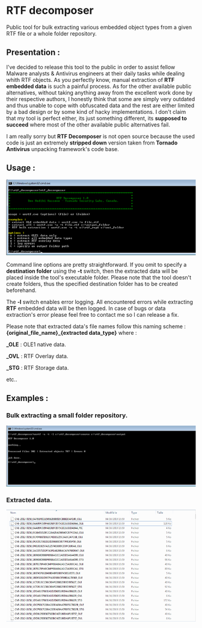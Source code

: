 # RTF decomposer

Public tool for bulk extracting various embedded object types from a given RTF file or a whole folder repository.


## Presentation :

I've decided to release this tool to the public in order to assist fellow Malware analysts & Antivirus engineers at their daily tasks while dealing whith RTF objects. As you perfectly know, manual extraction of <b>RTF embedded data</b> is such a painful process. As for the other available public alternatives, without taking anything away from the excellent work done by their respective authors, I honestly think that some are simply very outdated and thus unable to cope with obfuscated data and the rest are either limited by a bad design or by some kind of hacky implementations. I don't claim that my tool is perfect either, its just something different, its <b>supposed to succeed</b> where most of the other available public alternatives fail.

I am really sorry but <b>RTF Decomposer</b> is not open source because the used code is just an extremely <b>stripped down</b> version taken from <b>Tornado Antivirus</b> unpacking framework's code base.


## Usage :


![](pictures/rtf_decomp.png)

Command line options are pretty straightforward. If you omit to specify a <b>destination folder</b> using the <b>-t</b> switch, then the extracted data will be placed inside the tool's executable folder. Please note that the tool doesn't create folders, thus the specified destination folder has to be created beforehand. 

The <b>-l</b> switch enables error logging. All encountered errors while extracting <b>RTF</b> embedded data will be then logged. In case of bugs or data extraction's error please feel free to contact me so I can release a fix.

Please note that extracted data's file names follow this naming scheme : <b>{original_file_name}_{extracted data_type}</b> where :

<b>_OLE</b> : OLE1 native data.

<b>_OVL</b> : RTF Overlay data.

<b>_STG</b> : RTF Storage data.


etc..

## Examples :

### Bulk extracting a small folder repository.

![](pictures/rtf_decomp_result.png)

### Extracted data.

![](pictures/folder.png)

